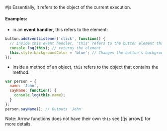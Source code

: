 #js 
Essentially, it refers to the object of the current execution. 

#### Examples:
- in an **event handler**, this refers to the element:
```js
button.addEventListener('click', function() {
  // Inside this event handler, 'this' refers to the button element that was clicked
  console.log(this); // returns the element
  this.style.backgroundColor = 'blue'; // Changes the button's background color
});
```

- Inside a method of an object, `this` refers to the object that contains the method.
```js
var person = {
  name: 'John',
  sayName: function() {
    console.log(this.name);
  }
};
person.sayName(); // Outputs 'John'
```

Note: Arrow functions does not have their own `this` see [[js arrow]] for more details.